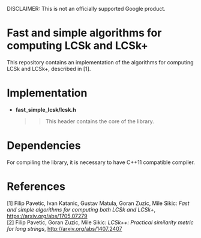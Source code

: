 DISCLAIMER: This is not an officially supported Google product.

# Fast and simple algorithms for computing LCSk and LCSk+

This repository contains an implementation of the algorithms for computing LCSk and LCSk+, described in [1].

# Implementation
* __fast_simple_lcsk/lcsk.h__  
   >> This header contains the core of the library.

# Dependencies
For compiling the library, it is necessary to have C++11 compatible compiler.

# References
[1] Filip Pavetic, Ivan Katanic, Gustav Matula, Goran Zuzic, Mile Sikic: _Fast and simple algorithms for computing both LCSk and LCSk+_, https://arxiv.org/abs/1705.07279  
[2] Filip Pavetic, Goran Zuzic, Mile Sikic: _LCSk++: Practical similarity metric for long strings_, http://arxiv.org/abs/1407.2407  


